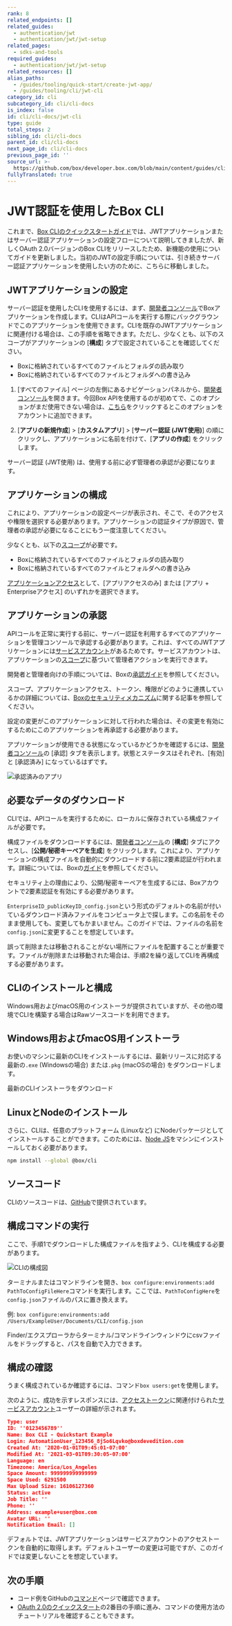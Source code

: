 ```yaml
---
rank: 8
related_endpoints: []
related_guides:
  - authentication/jwt
  - authentication/jwt/jwt-setup
related_pages:
  - sdks-and-tools
required_guides:
  - authentication/jwt/jwt-setup
related_resources: []
alias_paths:
  - /guides/tooling/quick-start/create-jwt-app/
  - /guides/tooling/cli/jwt-cli
category_id: cli
subcategory_id: cli/cli-docs
is_index: false
id: cli/cli-docs/jwt-cli
type: guide
total_steps: 2
sibling_id: cli/cli-docs
parent_id: cli/cli-docs
next_page_id: cli/cli-docs
previous_page_id: ''
source_url: >-
  https://github.com/box/developer.box.com/blob/main/content/guides/cli/cli-docs/jwt-cli.md
fullyTranslated: true
---
```

# JWT認証を使用したBox CLI

これまで、[Box CLIのクイックスタートガイド][qs]では、JWTアプリケーションまたはサーバー認証アプリケーションの設定フローについて説明してきましたが、新しくOAuth 2.0バージョンのBox CLIをリリースしたため、新機能の使用についてガイドを更新しました。当初のJWTの設定手順については、引き続きサーバー認証アプリケーションを使用したい方のために、こちらに移動しました。

## JWTアプリケーションの設定

サーバー認証を使用したCLIを使用するには、まず、[開発者コンソール][dc]でBoxアプリケーションを作成します。CLIはAPIコールを実行する際にバックグラウンドでこのアプリケーションを使用できます。CLIを既存のJWTアプリケーションに関連付ける場合は、この手順を省略できます。ただし、少なくとも、以下のスコープがアプリケーションの \[**構成**] タブで設定されていることを確認してください。

* Boxに格納されているすべてのファイルとフォルダの読み取り
* Boxに格納されているすべてのファイルとフォルダへの書き込み

1. \[すべてのファイル] ページの左側にあるナビゲーションパネルから、[開発者コンソール][dc]を開きます。今回Box APIを使用するのが初めてで、このオプションがまだ使用できない場合は、[こちら][dc]をクリックするとこのオプションをアカウントに追加できます。

2. \[**アプリの新規作成**] > \[**カスタムアプリ**] > \[**サーバー認証 (JWT使用)**] の順にクリックし、アプリケーションに名前を付けて、\[**アプリの作成**] をクリックします。

<Message warning>

サーバー認証 (JWT使用) は、使用する前に必ず管理者の承認が必要になります。

</Message>

## アプリケーションの構成

これにより、アプリケーションの設定ページが表示され、そこで、そのアクセスや権限を選択する必要があります。アプリケーションの認証タイプが原因で、管理者の承認が必要になることにもう一度注意してください。

少なくとも、以下の[スコープ][scopes]が必要です。

* Boxに格納されているすべてのファイルとフォルダの読み取り
* Boxに格納されているすべてのファイルとフォルダへの書き込み

[アプリケーションアクセス][aa]として、\[アプリアクセスのみ] または \[アプリ + Enterpriseアクセス] のいずれかを選択できます。

## アプリケーションの承認

APIコールを正常に実行する前に、サーバー認証を利用するすべてのアプリケーションを管理コンソールで承認する必要があります。これは、すべてのJWTアプリケーションには[サービスアカウント][sa]があるためです。サービスアカウントは、アプリケーションの[スコープ][scopes]に基づいて管理者アクションを実行できます。

開発者と管理者向けの手順については、Boxの[承認ガイド][ag]を参照してください。

スコープ、アプリケーションアクセス、トークン、権限がどのように連携しているかの詳細については、[Boxのセキュリティメカニズム][blogpost]に関する記事を参照してください。

<Message warning>

設定の変更がこのアプリケーションに対して行われた場合は、その変更を有効にするためにこのアプリケーションを再承認する必要があります。

</Message>

アプリケーションが使用できる状態になっているかどうかを確認するには、[開発者コンソール][dc]の \[承認] タブを表示します。状態とステータスはそれぞれ、\[有効] と \[承認済み] になっているはずです。

<ImageFrame center>

![承認済みのアプリ](../images/app-authorized.png)

</ImageFrame>

## 必要なデータのダウンロード

CLIでは、APIコールを実行するために、ローカルに保存されている構成ファイルが必要です。

構成ファイルをダウンロードするには、[開発者コンソール][dc]の \[**構成**] タブにアクセスし、\[**公開/秘密キーペアを生成**] をクリックします。これにより、アプリケーションの構成ファイルを自動的にダウンロードする前に2要素認証が行われます。詳細については、Boxの[ガイド][keypair]を参照してください。

<Message warning>

セキュリティ上の理由により、公開/秘密キーペアを生成するには、Boxアカウントで2要素認証を有効にする必要があります。

</Message>

`EnterpriseID_publicKeyID_config.json`という形式のデフォルトの名前が付いているダウンロード済みファイルをコンピュータ上で探します。この名前をそのまま使用しても、変更してもかまいません。このガイドでは、ファイルの名前を`config.json`に変更することを想定しています。

<Message warning>

誤って削除または移動されることがない場所にファイルを配置することが重要です。ファイルが削除または移動された場合は、手順2を繰り返してCLIを再構成する必要があります。

</Message>

## CLIのインストールと構成

Windows用およびmacOS用のインストーラが提供されていますが、その他の環境でCLIを構築する場合はRawソースコードを利用できます。

## Windows用およびmacOS用インストーラ

お使いのマシンに最新のCLIをインストールするには、最新リリースに対応する最新の`.exe` (Windowsの場合) または`.pkg` (macOSの場合) をダウンロードします。

<CTA to="https://github.com/box/boxcli/releases">

最新のCLIインストーラをダウンロード

</CTA>

## LinuxとNodeのインストール

さらに、CLIは、任意のプラットフォーム (Linuxなど) にNodeパッケージとしてインストールすることができます。このためには、[Node JS](https://nodejs.org/)をマシンにインストールしておく必要があります。

```bash
npm install --global @box/cli

```

## ソースコード

CLIのソースコードは、[GitHub][cli]で提供されています。

## 構成コマンドの実行

ここで、手順1でダウンロードした構成ファイルを指すよう、CLIを構成する必要があります。

<ImageFrame center>

![CLIの構成図](../images/cli-config-diagram.png)

</ImageFrame>

<!--alex ignore execute-->

ターミナルまたはコマンドラインを開き、`box configure:environments:add PathToConfigFileHere`コマンドを実行します。ここでは、`PathToConfigHere`を`config.json`ファイルのパスに置き換えます。

例: `box configure:environments:add /Users/ExampleUser/Documents/CLI/config.json`

<Message type="tip">

Finder/エクスプローラからターミナル/コマンドラインウィンドウにcsvファイルをドラッグすると、パスを自動で入力できます。

</Message>

## 構成の確認

うまく構成されているか確認するには、コマンド`box users:get`を使用します。

次のように、成功を示すレスポンスには、[アクセストークン][at]に関連付けられた[サービスアカウント][sa]ユーザーの詳細が示されます。

```json
Type: user
ID: ''0123456789''
Name: Box CLI - Quickstart Example
Login: AutomationUser_123456_8jSo6Lqvko@boxdevedition.com
Created At: '2020-01-01T09:45:01-07:00'
Modified At: '2021-03-01T09:30:05-07:00'
Language: en
Timezone: America/Los_Angeles
Space Amount: 999999999999999
Space Used: 6291500
Max Upload Size: 16106127360
Status: active
Job Title: ''
Phone: ''
Address: example+user@box.com
Avatar URL: ''
Notification Email: []

```

<Message type="tip">

デフォルトでは、JWTアプリケーションはサービスアカウントのアクセストークンを自動的に取得します。デフォルトユーザーの変更は可能ですが、このガイドでは変更しないことを想定しています。

</Message>

## 次の手順

* コード例をGitHubの[コマンド][commands]ページで確認できます。
* [OAuth 2.0のクイックスタート][three]の2番目の手順に進み、コマンドの使用方法のチュートリアルを確認することもできます。

[cli]: https://github.com/box/boxcli

[auth]: g://authentication/jwt/without-sdk/

[at]: g://authentication/tokens/

<!-- i18n-enable localize-links -->

[dc]: https://account.box.com/developers/console

<!-- i18n-disable localize-links -->

[keypair]: g://authentication/jwt/jwt-setup/#public-and-private-key-pair

[sa]: page://platform/user-types/#service-account/

[scopes]: g://api-calls/permissions-and-errors/scopes/

[ag]: g://authorization/custom-app-approval/

<!-- i18n-enable localize-links -->

[blogpost]: https://medium.com/box-developer-japan-blog/box-api-understanding-security-ja-b95725d8aaf0

<!-- i18n-disable localize-links -->

[scopes]: g://api-calls/permissions-and-errors/scopes/

[aa]: g://authentication/jwt/jwt-setup/#application-access

[three]: g://cli/quick-start/build-commands-help/

[four]: g://cli/quick-start/options-and-bulk-commands/

[cache]: https://github.com/box/boxcli/blob/master/docs/configure.md#box-configureenvironmentsupdate-name

[ac]: https://github.com/box/boxcli/blob/master/docs/autocomplete.md

[commands]: https://github.com/box/boxcli#command-topics

[qs]: g://cli/quick-start/